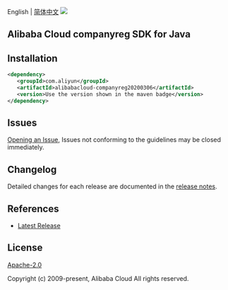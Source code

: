 English | [简体中文](README-CN.md)
![](https://aliyunsdk-pages.alicdn.com/icons/AlibabaCloud.svg)

## Alibaba Cloud companyreg SDK for Java

## Installation

```xml
<dependency>
   <groupId>com.aliyun</groupId>
   <artifactId>alibabacloud-companyreg20200306</artifactId>
   <version>Use the version shown in the maven badge</version>
</dependency>
```

## Issues
[Opening an Issue](https://github.com/aliyun/alibabacloud-java-async-sdk/issues/new), Issues not conforming to the guidelines may be closed immediately.

## Changelog
Detailed changes for each release are documented in the [release notes](./ChangeLog.txt).

## References
* [Latest Release](https://github.com/aliyun/alibabacloud-async-java-sdk/)

## License
[Apache-2.0](http://www.apache.org/licenses/LICENSE-2.0)

Copyright (c) 2009-present, Alibaba Cloud All rights reserved.